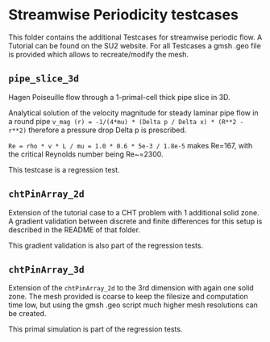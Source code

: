 # Streamwise Periodicity testcases

This folder contains the additional Testcases for streamwise periodic flow.
A Tutorial can be found on the SU2 website.
For all Testcases a gmsh .geo file is provided which allows to recreate/modify the mesh.

## `pipe_slice_3d`

Hagen Poiseuille flow through a 1-primal-cell thick pipe slice in 3D.

Analytical solution of the velocity magnitude for steady laminar pipe flow in a round pipe `v_mag (r) = -1/(4*mu) * (Delta p / Delta x) * (R**2 - r**2)` therefore a pressure drop Delta p is prescribed.

`Re = rho * v * L / mu = 1.0 * 0.6 * 5e-3 / 1.8e-5` makes Re=167, with the critical Reynolds number being Re~=2300.

This testcase is a regression test.

## `chtPinArray_2d`

Extension of the tutorial case to a CHT problem with 1 additional solid zone.
A gradient validation between discrete and finite differences for this setup is described in the README of that folder.

This gradient validation is also part of the regression tests.

## `chtPinArray_3d`

Extension of the `chtPinArray_2d` to the 3rd dimension with again one solid zone.
The mesh provided is coarse to keep the filesize and computation time low, but using the gmsh .geo script much higher mesh resolutions can be created.

This primal simulation is part of the regression tests.
